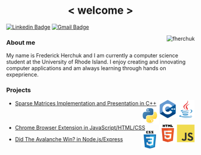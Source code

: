 <h1 align="center">< welcome ></h1>

[![Linkedin Badge](https://img.shields.io/badge/-LinkedIn-blue?style=flat-square&logo=Linkedin&logoColor=white&link=https://www.linkedin.com/in/frederick-herchuk-723821257/)](https://www.linkedin.com/in/frederick-herchuk-723821257/) [![Gmail Badge](https://img.shields.io/badge/-rickherchuk@gmail.com-c14438?style=flat-square&logo=Gmail&logoColor=white&link=mailto:rickherchuk@gmail.com)](mailto:rickherchuk@gmail.com)

<img align="right" src="https://github-readme-stats.vercel.app/api/top-langs?username=fherchuk&size_weight=0.4&count_weight=1&show_icons=true&locale=en&bg_color=0d1117&text_color=ffffff&layout=compact" alt="fherchuk"/>
<h3>About me</h3>
My name is Frederick Herchuk and I am currently a computer science student at the University of Rhode Island. I enjoy creating and innovating computer applications and am always learning through hands on expeprience.

<h3>Projects</h3>

- [Sparse Matrices Implementation and Presentation in C++](https://github.com/fherchuk/SparseMatrixCalculator)
<a href="https://www.w3schools.com/cs/" target="_blank"> <img align="right" src="https://raw.githubusercontent.com/devicons/devicon/master/icons/java/java-original.svg" alt="csharp" width="48" height="48"/> </a> 
<a href="https://www.w3schools.com/cpp/" target="_blank"> <img align="right" src="https://raw.githubusercontent.com/devicons/devicon/master/icons/cplusplus/cplusplus-original.svg" alt="cplusplus" width="48" height="48"/> </a> 
<a href="https://www.python.org" target="_blank"> <img align="right" src="https://raw.githubusercontent.com/devicons/devicon/master/icons/python/python-original.svg" alt="python" width="48" height="48"/> </a>
<br><br><br>
- [Chrome Browser Extension in JavaScript/HTML/CSS](https://github.com/fherchuk/Password-Generator-Extension)
<a href="https://developer.mozilla.org/en-US/docs/Web/JavaScript" target="_blank"> <img align="right" src="https://raw.githubusercontent.com/devicons/devicon/master/icons/javascript/javascript-original.svg" alt="javascript" width="48" height="48"/> </a>
<a href="https://www.w3.org/html/" target="_blank"> <img align="right" src="https://raw.githubusercontent.com/devicons/devicon/master/icons/html5/html5-original-wordmark.svg" alt="html5" width="48" height="48"/> </a>
<a href="https://www.w3schools.com/css/" target="_blank"> <img align="right" src="https://raw.githubusercontent.com/devicons/devicon/master/icons/css3/css3-original-wordmark.svg" alt="css3" width="48" height="48"/></a>


- [Did The Avalanche Win? in Node.js/Express](https://github.com/fherchuk/Avalanche-Win-Tracker)

    
